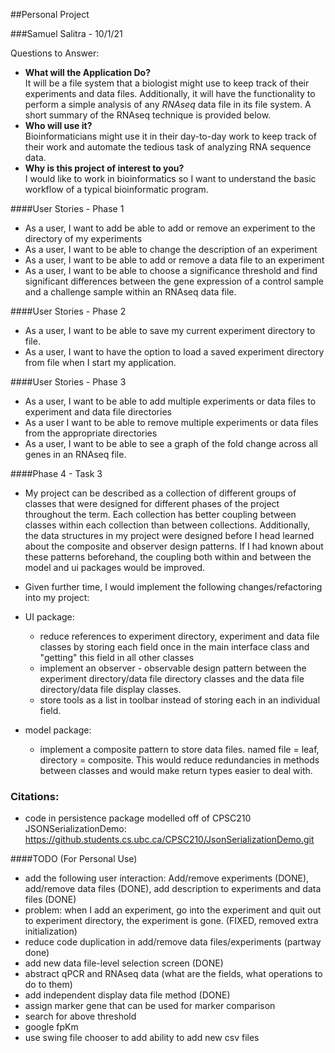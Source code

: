 ##Personal Project

###Samuel Salitra - 10/1/21

Questions to Answer:
- **What will the Application Do?** </br>
It will be a file system that a biologist might use to keep track of their experiments and data files. Additionally, it will have the functionality to perform a simple analysis of any *RNAseq* data file in its file system. A short summary of the RNAseq technique is provided below. 
- **Who will use it?** </br>
Bioinformaticians might use it in their day-to-day work to keep track of their work and automate the tedious task of analyzing RNA sequence data.
- **Why is this project of interest to you?** </br>
I would like to work in bioinformatics so I want to understand the basic workflow of a typical bioinformatic program.

####User Stories - Phase 1 

- As a user, I want to add be able to add or remove an experiment to the directory of my experiments
- As a user, I want to be able to change the description of an experiment
- As a user, I want to be able to add or remove a data file to an experiment
- As a user, I want to be able to choose a significance threshold and find significant differences between the gene expression of a control sample and a challenge sample within an RNAseq data file.

####User Stories - Phase 2

- As a user, I want to be able to save my current experiment directory to file.
- As a user, I want to have the option to load a saved experiment directory from file when I start my application.

####User Stories - Phase 3
- As a user, I want to be able to add multiple experiments or data files to experiment and data file directories
- As a user I want to be able to remove multiple experiments or data files from the appropriate directories
- As a user, I want to be able to see a graph of the fold change across all genes in an RNAseq file.

####Phase 4 - Task 3
- My project can be described as a collection of different groups of classes that were designed for different phases of the project throughout the term. Each collection has better coupling between classes within each collection than between collections. Additionally, the data structures in my project were designed before I head learned about the composite and observer design patterns. If I had known about these patterns beforehand, the coupling both within and between the model and ui packages would be improved.  

- Given further time, I would implement the following changes/refactoring into my project:
- UI package:
   - reduce references to experiment directory, experiment and data file classes by storing each field once in the main interface class and "getting" this field in all other classes
   - implement an observer - observable design pattern between the experiment directory/data file directory classes and the data file directory/data file display classes. 
   - store tools as a list in toolbar instead of storing each in an individual field.
- model package:
  - implement a composite pattern to store data files. named file = leaf, directory = composite. This would reduce redundancies in methods between classes and would make return types easier to deal with.

### Citations:
- code in persistence package modelled off of CPSC210 JSONSerializationDemo:
https://github.students.cs.ubc.ca/CPSC210/JsonSerializationDemo.git

####TODO (For Personal Use)

- add the following user interaction: Add/remove experiments (DONE), add/remove data files (DONE), 
add description to experiments and data files (DONE)
- problem: when I add an experiment, go into the experiment and quit out to experiment directory, 
the experiment is gone. (FIXED, removed extra initialization)
- reduce  code duplication in add/remove data files/experiments (partway done)
- add new data file-level selection screen (DONE)
- abstract qPCR and RNAseq data (what are the fields, what operations to do to them)
- add independent display data file method (DONE)
- assign marker gene that can be used for marker comparison
- search for above threshold
- google fpKm
- use swing file chooser to add ability to add new csv files


